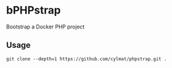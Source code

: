 # bPHPstrap
Bootstrap a Docker PHP project

Usage
-----
```
git clone --depth=1 https://github.com/cylmat/phpstrap.git .
```
